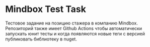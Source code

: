 # Mindbox Test Task
Тестовое задание на позицию стажера в компанию Mindbox. Репозиторий также имеет Github Actions чтобы автоматически запускать юнит тесты и когда появляются новые теги с версией публиковать библиотеку в nuget.